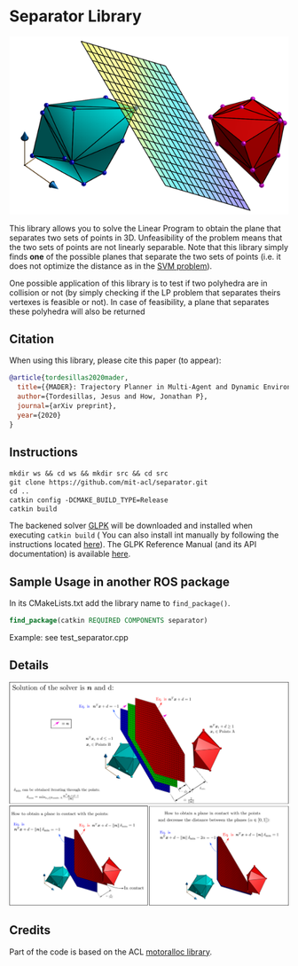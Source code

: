 Separator Library
========================

![](./imgs/polyhedra.png) 

This library allows you to solve the Linear Program to obtain the plane that separates two sets of points in 3D. Unfeasibility of the problem means that the two sets of points are not linearly separable. Note that this library simply finds **one** of the possible planes that separate the two sets of points (i.e. it does not optimize the distance as in the [SVM problem](https://en.wikipedia.org/wiki/Support_vector_machine)).

One possible application of this library is to test if two polyhedra are in collision or not (by simply checking if the LP problem that separates theirs vertexes is feasible or not). In case of feasibility, a plane that separates these polyhedra will also be returned


## Citation

When using this library, please cite this paper (to appear):

```bibtex
@article{tordesillas2020mader,
  title={{MADER}: Trajectory Planner in Multi-Agent and Dynamic Environments},
  author={Tordesillas, Jesus and How, Jonathan P},
  journal={arXiv preprint},
  year={2020}
}
```

## Instructions

```
mkdir ws && cd ws && mkdir src && cd src
git clone https://github.com/mit-acl/separator.git
cd ..
catkin config -DCMAKE_BUILD_TYPE=Release
catkin build
```

The backened solver [GLPK](https://www.gnu.org/software/glpk/) will be downloaded and installed when executing `catkin build` ( You can also install int manually by following the instructions located [here](https://en.wikibooks.org/wiki/GLPK/Linux_OS#Install)). The GLPK Reference Manual (and its API documentation) is available [here](http://www.chiark.greenend.org.uk/doc/glpk-doc/glpk.pdf).

## Sample Usage in another ROS package

In its CMakeLists.txt add the library name to `find_package()`.

```cmake
find_package(catkin REQUIRED COMPONENTS separator)
```

Example: see test_separator.cpp

## Details
![](./imgs/details.png) 

## Credits
Part of the code is based on the ACL [motoralloc library](https://gitlab.com/mit-acl/creare-labdrone/motoralloc).
